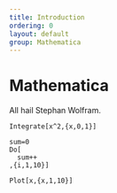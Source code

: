 ```yaml
---
title: Introduction
ordering: 0
layout: default
group: Mathematica
---
```


Mathematica
===========

All hail Stephan Wolfram.


``` mma
Integrate[x^2,{x,0,1}]

sum=0
Do[
  sum++
,{i,1,10}]

Plot[x,{x,1,10}]
```
